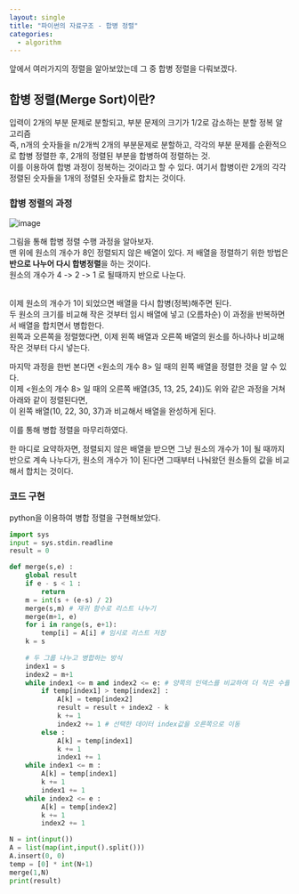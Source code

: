 ```yaml
---
layout: single
title: "파이썬의 자료구조 - 합병 정렬"
categories:
  - algorithm
---
```

앞에서 여러가지의 정렬을 알아보았는데 그 중 합병 정렬을 다뤄보겠다. <br>

## 합병 정렬(Merge Sort)이란?
입력이 2개의 부분 문제로 분할되고, 부분 문제의 크기가 1/2로 감소하는 분할 정복 알고리즘 <br>
즉, n개의 숫자들을 n/2개씩 2개의 부분문제로 분할하고, 각각의 부분 문제를 순환적으로 합병 정렬한 후, 2개의 정렬된 부분을 합병하여 정렬하는 것. <br>
이를 이용하여 합병 과정이 정복하는 것이라고 할 수 있다. 여기서 합병이란 2개의 각각 정렬된 숫자들을 1개의 정렬된 숫자들로 합치는 것이다. <br>

### 합병 정렬의 과정
![image](https://user-images.githubusercontent.com/81789003/201513748-a7e844f9-1860-413b-b038-5e8383057789.png)

그림을 통해 합병 정렬 수행 과정을 알아보자. <br>
맨 위에 원소의 개수가 8인 정렬되지 않은 배열이 있다. 저 배열을 정렬하기 위한 방법은 **반으로 나누어 다시 합병정렬**을 하는 것이다. <br>
원소의 개수가 4 -> 2 -> 1 로 될때까지 반으로 나눈다. <br> <br>


이제 원소의 개수가 1이 되었으면 배열을 다시 합병(정복)해주면 된다. <br>
두 원소의 크기를 비교해 작은 것부터 임시 배열에 넣고 (오름차순) 이 과정을 반복하면서 배열을 합치면서 병합한다. <br>
왼쪽과 오른쪽을 정렬했다면, 이제 왼쪽 배열과 오른쪽 배열의 원소를 하나하나 비교해 작은 것부터 다시 넣는다. <br>

마지막 과정을 한번 본다면 <원소의 개수 8> 일 때의 왼쪽 배열을 정렬한 것을 알 수 있다. <br>
이제 <원소의 개수 8> 일 때의 오른쪽 배열(35, 13, 25, 24))도 위와 같은 과정을 거쳐 아래와 같이 정렬된다면, <br>
이 왼쪽 배열(10, 22, 30, 37)과 비교해서 배열을 완성하게 된다. <br>


이를 통해 병합 정렬을 마무리하였다. <br>

한 마디로 요약하자면, 정렬되지 않은 배열을 받으면 그냥 원소의 개수가 1이 될 때까지 반으로 계속 나누다가, 원소의 개수가 1이 된다면 그때부터 나눠왔던 원소들의 값을 비교해서 합치는 것이다. <br>


### 코드 구현
python을 이용하여 병합 정렬을 구현해보았다. <br>
```python
import sys
input = sys.stdin.readline
result = 0

def merge(s,e) :
    global result 
    if e - s < 1 :
        return
    m = int(s + (e-s) / 2)
    merge(s,m) # 재귀 함수로 리스트 나누기
    merge(m+1, e)
    for i in range(s, e+1):
        temp[i] = A[i] # 임시로 리스트 저장
    k = s
    
    # 두 그룹 나누고 병합하는 방식
    index1 = s
    index2 = m+1
    while index1 <= m and index2 <= e: # 양쪽의 인덱스를 비교하여 더 작은 수를 선택후 리스트에 저장
        if temp[index1] > temp[index2] :
            A[k] = temp[index2]
            result = result + index2 - k
            k += 1
            index2 += 1 # 선택한 데이터 index값을 오른쪽으로 이동
        else :
            A[k] = temp[index1]
            k += 1
            index1 += 1
    while index1 <= m :
        A[k] = temp[index1]
        k += 1
        index1 += 1
    while index2 <= e :
        A[k] = temp[index2]
        k += 1
        index2 += 1

N = int(input())
A = list(map(int,input().split()))
A.insert(0, 0)
temp = [0] * int(N+1)
merge(1,N)
print(result)
```
